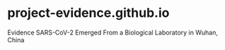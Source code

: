 # project-evidence.github.io
Evidence SARS-CoV-2 Emerged From a Biological Laboratory in Wuhan, China
